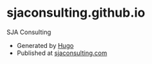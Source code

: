 # sjaconsulting.github.io
SJA Consulting

* Generated by [Hugo](https://gohugo.io/)
* Published at [sjaconsulting.com](https://sjaconsulting.com)
